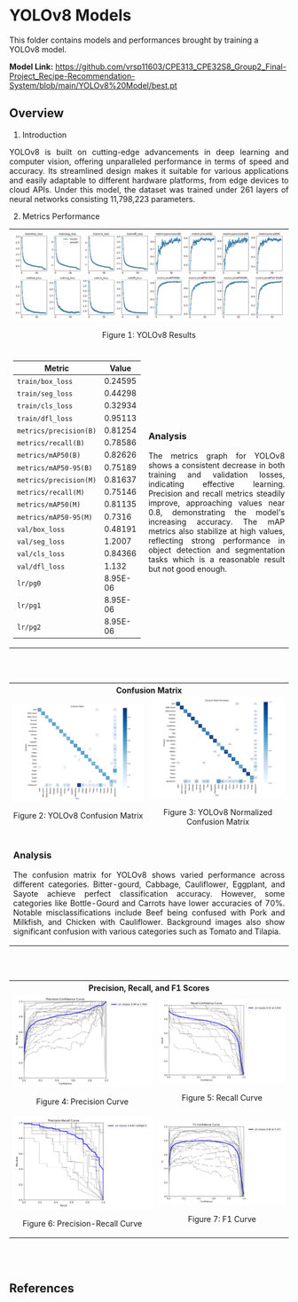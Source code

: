 # YOLOv8 Models

This folder contains models and performances brought by training a YOLOv8 model.

**Model Link:** https://github.com/vrsp11603/CPE313_CPE32S8_Group2_Final-Project_Recipe-Recommendation-System/blob/main/YOLOv8%20Model/best.pt

## Overview
1. Introduction
<p align="justify"> 
   YOLOv8 is built on cutting-edge advancements in deep learning and computer vision, offering unparalleled performance in terms of speed and accuracy. Its streamlined design makes it suitable for various applications and easily adaptable to different hardware platforms, from edge devices to cloud APIs. Under this model, the dataset was trained under 261 layers of neural networks consisting 11,798,223 parameters.
</p>

2. Metrics Performance
<table>
   <tr>
      <td colspan = 10>
         <img src = https://github.com/vrsp11603/CPE313_CPE32S8_Group2_Final-Project_Recipe-Recommendation-System/blob/main/YOLOv8%20Model/results.png>
         <p align="center"> Figure 1: YOLOv8 Results </p>
      </td>
   </tr>
   
   <tr><td colspan = 10></td></tr>
   
  <tr>
    <td>
       
| Metric                  | Value    |
|-------------------------|----------|
| `train/box_loss`        | 0.24595  |
| `train/seg_loss`        | 0.44298  |
| `train/cls_loss`        | 0.32934  |
| `train/dfl_loss`        | 0.95113  |
| `metrics/precision(B)`  | 0.81254  |
| `metrics/recall(B)`     | 0.78586  |
| `metrics/mAP50(B)`      | 0.82626  |
| `metrics/mAP50-95(B)`   | 0.75189  |
| `metrics/precision(M)`  | 0.81637  |
| `metrics/recall(M)`     | 0.75146  |
| `metrics/mAP50(M)`      | 0.81135  |
| `metrics/mAP50-95(M)`   | 0.7316   |
| `val/box_loss`          | 0.48191  |
| `val/seg_loss`          | 1.2007   |
| `val/cls_loss`          | 0.84366  |
| `val/dfl_loss`          | 1.132    |
| `lr/pg0`                | 8.95E-06 |
| `lr/pg1`                | 8.95E-06 |
| `lr/pg2`                | 8.95E-06 |
   </td>
   <td>
      
### Analysis
   <p align = 'justify'>
   The metrics graph for YOLOv8 shows a consistent decrease in both training and validation losses, indicating effective learning. Precision and recall metrics steadily improve, approaching values near 0.8, demonstrating the model's increasing accuracy. The mAP metrics also stabilize at high values, reflecting strong performance in object detection and segmentation tasks which is a reasonable result but not good enough.
   </p>
   </td>
  </tr>
</table>

<br></br>

<table>
   <tr>
      <th colspan = "2">
         Confusion Matrix
      </th>
   </tr>

   <tr>
      <td>
         <img src = "https://github.com/vrsp11603/CPE313_CPE32S8_Group2_Final-Project_Recipe-Recommendation-System/blob/main/YOLOv8%20Model/confusion_matrix.png">
         <p align="center"> Figure 2: YOLOv8 Confusion Matrix </p>
   </td>
      
   <td>
         <img src = "https://github.com/vrsp11603/CPE313_CPE32S8_Group2_Final-Project_Recipe-Recommendation-System/blob/main/YOLOv8%20Model/confusion_matrix_normalized.png">
         <p align="center"> Figure 3: YOLOv8 Normalized Confusion Matrix </p>
   </td>
   </tr>
   <tr>
      <td colspan = "2">

### Analysis
   <p align = 'justify'>
   The confusion matrix for YOLOv8 shows varied performance across different categories. Bitter-gourd, Cabbage, Cauliflower, Eggplant, and Sayote achieve perfect classification accuracy. However, some categories like Bottle-Gourd and Carrots have lower accuracies of 70%. Notable misclassifications include Beef being confused with Pork and Milkfish, and Chicken with Cauliflower. Background images also show significant confusion with various categories such as Tomato and Tilapia. 
   </p>
   
   </td>
   </tr>
</table>

<br></br>

<table>
   <tr>
      <th colspan = "2">
         Precision, Recall, and F1 Scores
      </th>
   </tr>

   <tr>
      <td>
         <img src = "https://github.com/vrsp11603/CPE313_CPE32S8_Group2_Final-Project_Recipe-Recommendation-System/blob/main/YOLOv8%20Model/BoxP_curve.png">
         <p align="center"> Figure 4: Precision Curve </p>
   </td>
      
   <td>
         <img src = "https://github.com/vrsp11603/CPE313_CPE32S8_Group2_Final-Project_Recipe-Recommendation-System/blob/main/YOLOv8%20Model/BoxR_curve.png">
         <p align="center"> Figure 5: Recall Curve </p>
   </td>
   </tr>

   <tr>
      <td>
         <img src = "https://github.com/vrsp11603/CPE313_CPE32S8_Group2_Final-Project_Recipe-Recommendation-System/blob/main/YOLOv8%20Model/BoxPR_curve.png">
         <p align="center"> Figure 6: Precision-Recall Curve </p>
   </td>
      
   <td>
         <img src = "https://github.com/vrsp11603/CPE313_CPE32S8_Group2_Final-Project_Recipe-Recommendation-System/blob/main/YOLOv8%20Model/BoxF1_curve.png">
         <p align="center"> Figure 7: F1 Curve </p>
   </td>
   </tr>
   
</table>

<br></br>

## References

[^1]:https://docs.ultralytics.com/models/yolov8/

